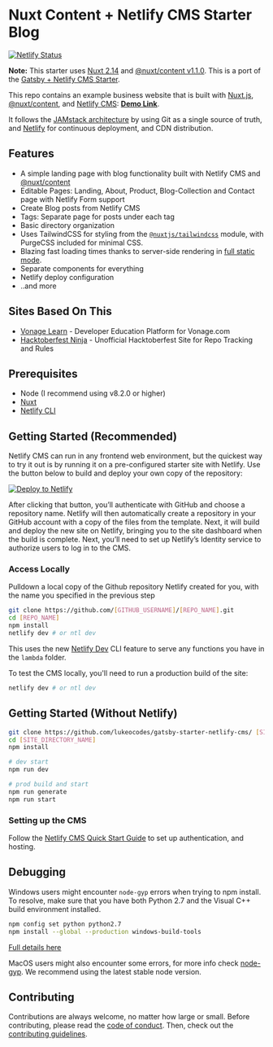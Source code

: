 # Nuxt Content + Netlify CMS Starter Blog

[![Netlify Status](https://api.netlify.com/api/v1/badges/90509489-1678-40fa-aac3-ac1ce864a5d6/deploy-status)](https://app.netlify.com/sites/nuxt-starter-netlify-cms/deploys)

**Note:** This starter uses [Nuxt 2.14](https://nuxtjs.org/blog/nuxt-static-improvements/) and [@nuxt/content v1.1.0](https://content.nuxtjs.org/). This is a port of the [Gatsby + Netlify CMS Starter](https://github.com/netlify-templates/gatsby-starter-netlify-cms).

This repo contains an example business website that is built with [Nuxt.js](https://nuxtjs.org/), [@nuxt/content](https://content.nuxtjs.org/), and [Netlify CMS](https://www.netlifycms.org): **[Demo Link](https://nuxt-starter-netlify-cms.netlify.app/)**.

It follows the [JAMstack architecture](https://jamstack.org) by using Git as a single source of truth, and [Netlify](https://www.netlify.com) for continuous deployment, and CDN distribution.

## Features

- A simple landing page with blog functionality built with Netlify CMS and [@nuxt/content](https://content.nuxtjs.org/)
- Editable Pages: Landing, About, Product, Blog-Collection and Contact page with Netlify Form support
- Create Blog posts from Netlify CMS
- Tags: Separate page for posts under each tag
- Basic directory organization
- Uses TailwindCSS for styling from the [`@nuxtjs/tailwindcss`](https://github.com/nuxt-community/tailwindcss-module) module, with PurgeCSS included for minimal CSS.
- Blazing fast loading times thanks to server-side rendering in [full static mode](https://nuxtjs.org/blog/going-full-static/).
- Separate components for everything
- Netlify deploy configuration
- ..and more

## Sites Based On This

- [Vonage Learn](https://vonage-deved-platform.netlify.app) - Developer Education Platform for Vonage.com
- [Hacktoberfest Ninja](https://hacktoberfest.ninja) - Unofficial Hacktoberfest Site for Repo Tracking and Rules

## Prerequisites

- Node (I recommend using v8.2.0 or higher)
- [Nuxt](https://nuxtjs.org/docs/2.x/get-started/installation)
- [Netlify CLI](https://github.com/netlify/cli)

## Getting Started (Recommended)

Netlify CMS can run in any frontend web environment, but the quickest way to try it out is by running it on a pre-configured starter site with Netlify. Use the button below to build and deploy your own copy of the repository:

<a href="https://app.netlify.com/start/deploy?repository=https://github.com/lukeocodes/nuxt-starter-netlify-cms&amp;stack=cms"><img src="https://www.netlify.com/img/deploy/button.svg" alt="Deploy to Netlify"></a>

After clicking that button, you’ll authenticate with GitHub and choose a repository name. Netlify will then automatically create a repository in your GitHub account with a copy of the files from the template. Next, it will build and deploy the new site on Netlify, bringing you to the site dashboard when the build is complete. Next, you’ll need to set up Netlify’s Identity service to authorize users to log in to the CMS.

### Access Locally

Pulldown a local copy of the Github repository Netlify created for you, with the name you specified in the previous step

```sh
git clone https://github.com/[GITHUB_USERNAME]/[REPO_NAME].git
cd [REPO_NAME]
npm install
netlify dev # or ntl dev
```

This uses the new [Netlify Dev](https://www.netlify.com/products/dev/?utm_source=blog&utm_medium=netlifycms&utm_campaign=devex) CLI feature to serve any functions you have in the `lambda` folder.

To test the CMS locally, you'll need to run a production build of the site:

```sh
netlify dev # or ntl dev
```

## Getting Started (Without Netlify)

```sh
git clone https://github.com/lukeocodes/gatsby-starter-netlify-cms/ [SITE_DIRECTORY_NAME]
cd [SITE_DIRECTORY_NAME]
npm install

# dev start
npm run dev

# prod build and start
npm run generate
npm run start
```

### Setting up the CMS

Follow the [Netlify CMS Quick Start Guide](https://www.netlifycms.org/docs/quick-start/#authentication) to set up authentication, and hosting.

## Debugging

Windows users might encounter `node-gyp` errors when trying to npm install.
To resolve, make sure that you have both Python 2.7 and the Visual C++ build environment installed.

```sh
npm config set python python2.7
npm install --global --production windows-build-tools
```

[Full details here](https://www.npmjs.com/package/node-gyp 'NPM node-gyp page')

MacOS users might also encounter some errors, for more info check [node-gyp](https://github.com/nodejs/node-gyp). We recommend using the latest stable node version.

## Contributing

Contributions are always welcome, no matter how large or small. Before contributing,
please read the [code of conduct](./github/CODE_OF_CONDUCT.md). Then, check out the [contributing guidelines](./.github/CONTRIBUTING.md).
